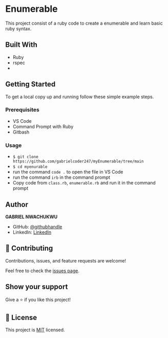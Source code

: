 # Enumerable

This project consist of a ruby code to create a enumerable and learn basic ruby syntax.

## Built With

- Ruby
- rspec
-
## Getting Started

To get a local copy up and running follow these simple example steps.

### Prerequisites

- VS Code
- Command Prompt with Ruby
- Gitbash


### Usage
- `$ git clone https://github.com/gabrielcoder247/myEnumerable/tree/main`
- `$ cd myenurable`
- run the command `code .` to open the file in VS Code
- run the command `irb` in the command prompt
- Copy code from `class.rb`, `enumerable.rb` and run it in the command prompt

## Author

**GABRIEL NWACHUKWU**

- GitHub: [@githubhandle](https://github.com/gabrielcoder247)
- LinkedIn: [LinkedIn](https://www.linkedin.com/in/gabriel-nwachukwu-209613173/)

## 🤝 Contributing

Contributions, issues, and feature requests are welcome!

Feel free to check the [issues page](https://github.com/alexander16108/decodeRb/tree/decode/issues).

## Show your support

Give a ⭐️ if you like this project!


## 📝 License

This project is [MIT](./MIT.md) licensed.

